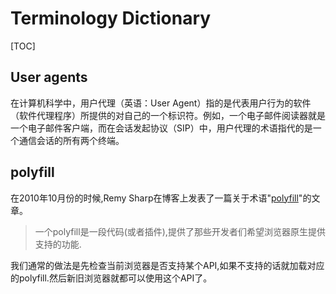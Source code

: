 # Terminology Dictionary
[TOC]

## User agents
在计算机科学中，用户代理（英语：User Agent）指的是代表用户行为的软件（软件代理程序）所提供的对自己的一个标识符。例如，一个电子邮件阅读器就是一个电子邮件客户端，而在会话发起协议（SIP）中，用户代理的术语指代的是一个通信会话的所有两个终端。

## polyfill
在2010年10月份的时候,Remy Sharp在博客上发表了一篇关于术语"[polyfill](https://remysharp.com/2010/10/08/what-is-a-polyfill)"的文章。

> 一个polyfill是一段代码(或者插件),提供了那些开发者们希望浏览器原生提供支持的功能.

我们通常的做法是先检查当前浏览器是否支持某个API,如果不支持的话就加载对应的polyfill.然后新旧浏览器就都可以使用这个API了。